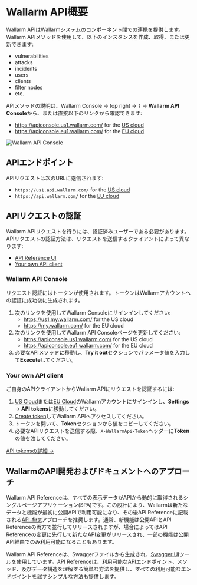 [user-roles-article]:    ../user-guides/settings/users.md#user-roles
[img-api-tokens-edit]:   ../images/api-tokens-edit.png

# Wallarm API概要

Wallarm APIはWallarmシステムのコンポーネント間での連携を提供します。Wallarm APIメソッドを使用して、以下のインスタンスを作成、取得、または更新できます:

* vulnerabilities
* attacks
* incidents
* users
* clients
* filter nodes
* etc.

APIメソッドの説明は、Wallarm Console → top right → `?` → **Wallarm API Console**から、または直接以下のリンクから確認できます:

* https://apiconsole.us1.wallarm.com/ for the [US cloud](../about-wallarm/overview.md#cloud)
* https://apiconsole.eu1.wallarm.com/ for the [EU cloud](../about-wallarm/overview.md#cloud)

![Wallarm API Console](../images/wallarm-api-reference.png)

## APIエンドポイント

APIリクエストは次のURLに送信されます:

* `https://us1.api.wallarm.com/` for the [US cloud](../about-wallarm/overview.md#cloud)
* `https://api.wallarm.com/` for the [EU cloud](../about-wallarm/overview.md#cloud)

## APIリクエストの認証

Wallarm APIリクエストを行うには、認証済みユーザーである必要があります。APIリクエストの認証方法は、リクエストを送信するクライアントによって異なります:

* [API Reference UI](#wallarm-api-console)
* [Your own API client](#your-own-api-client)

### Wallarm API Console

リクエスト認証にはトークンが使用されます。トークンはWallarmアカウントへの認証に成功後に生成されます。

1. 次のリンクを使用してWallarm Consoleにサインインしてください:
    * https://us1.my.wallarm.com/ for the US cloud
    * https://my.wallarm.com/ for the EU cloud
2. 次のリンクを使用してWallarm API Consoleページを更新してください:
    * https://apiconsole.us1.wallarm.com/ for the US cloud
    * https://apiconsole.eu1.wallarm.com/ for the EU cloud
3. 必要なAPIメソッドに移動し、**Try it out**セクションでパラメータ値を入力して**Execute**してください。

### Your own API client

ご自身のAPIクライアントからWallarm APIにリクエストを認証するには:

1. [US Cloud](https://us1.my.wallarm.com/)または[EU Cloud](https://my.wallarm.com/)のWallarmアカウントにサインインし、**Settings** → **API tokens**に移動してください。
2. [Create token](../user-guides/settings/api-tokens.md)してWallarm APIへアクセスしてください。
3. トークンを開いて、**Token**セクションから値をコピーしてください。
4. 必要なAPIリクエストを送信する際、`X-WallarmApi-Token`ヘッダーに**Token**の値を渡してください。

[API tokensの詳細 →](../user-guides/settings/api-tokens.md)

<!-- ## API restrictions

Wallarm limits the rate of API calls to 500 requests per second. -->

## WallarmのAPI開発およびドキュメントへのアプローチ

Wallarm API Referenceは、すべての表示データがAPIから動的に取得されるシングルページアプリケーション(SPA)です。この設計により、Wallarmは新たなデータと機能が最初に公開APIで利用可能になり、その後API Referenceに記載される[API-first](https://swagger.io/resources/articles/adopting-an-api-first-approach/)アプローチを推奨します。通常、新機能は公開APIとAPI Referenceの両方で並行してリリースされますが、場合によってはAPI Referenceの変更に先行して新たなAPI変更がリリースされ、一部の機能は公開API経由でのみ利用可能になることもあります。

Wallarm API Referenceは、Swaggerファイルから生成され、[Swagger UI](https://swagger.io/tools/swagger-ui/)ツールを使用しています。API Referenceは、利用可能なAPIエンドポイント、メソッド、及びデータ構造を理解する簡単な方法を提供し、すべての利用可能なエンドポイントを試すシンプルな方法も提供します。